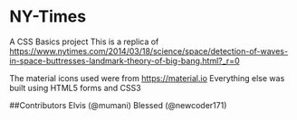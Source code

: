 # NY-Times

A CSS Basics project
This is a replica of https://www.nytimes.com/2014/03/18/science/space/detection-of-waves-in-space-buttresses-landmark-theory-of-big-bang.html?_r=0


The material icons used were from https://material.io
Everything else was built using HTML5 forms and CSS3


##Contributors
Elvis (@mumani)
Blessed (@newcoder171)

